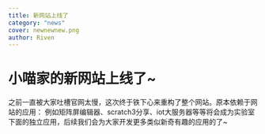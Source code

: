 ```yaml
---
title: 新网站上线了
category: "news"
cover: newnewnew.png
author: Riven
---
```


# 小喵家的新网站上线了~

之前一直被大家吐槽官网太慢，这次终于铁下心来重构了整个网站。原本依赖于网站的应用：
例如矩阵屏编辑器、scratch3分享、iot大服务器等等将会成为实验室下面的独立应用，后续我们会为大家开发更多类似新奇有趣的应用的了~
